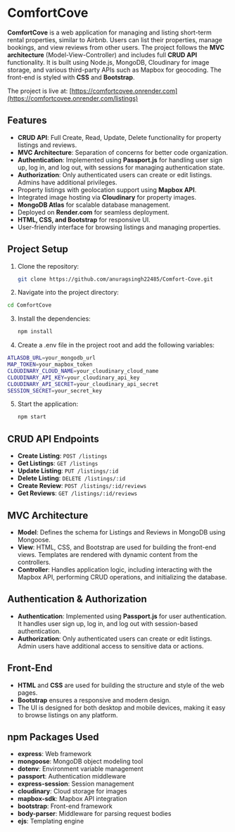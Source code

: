 # ComfortCove

**ComfortCove** is a web application for managing and listing short-term rental properties, similar to Airbnb. Users can list their properties, manage bookings, and view reviews from other users. The project follows the **MVC architecture** (Model-View-Controller) and includes full **CRUD API** functionality. It is built using Node.js, MongoDB, Cloudinary for image storage, and various third-party APIs such as Mapbox for geocoding. The front-end is styled with **CSS** and **Bootstrap**.

The project is live at: [https://comfortcovee.onrender.com](https://comfortcovee.onrender.com/listings)


## Features

- **CRUD API**: Full Create, Read, Update, Delete functionality for property listings and reviews.
- **MVC Architecture**: Separation of concerns for better code organization.
- **Authentication**: Implemented using **Passport.js** for handling user sign up, log in, and log out, with sessions for managing authentication state.
- **Authorization**: Only authenticated users can create or edit listings. Admins have additional privileges.
- Property listings with geolocation support using **Mapbox API**.
- Integrated image hosting via **Cloudinary** for property images.
- **MongoDB Atlas** for scalable database management.
- Deployed on **Render.com** for seamless deployment.
- **HTML, CSS, and Bootstrap** for responsive UI.
- User-friendly interface for browsing listings and managing properties.

## Project Setup

1. Clone the repository:
   ```bash
   git clone https://github.com/anuragsingh22485/Comfort-Cove.git
   ```
 2. Navigate into the project directory:
   ```bash
   cd ComfortCove
   ```
3. Install the dependencies:
   ```bash
   npm install
   ```
 4. Create a .env file in the project root and add the following variables:
   ```bash
   ATLASDB_URL=your_mongodb_url
   MAP_TOKEN=your_mapbox_token
   CLOUDINARY_CLOUD_NAME=your_cloudinary_cloud_name
   CLOUDINARY_API_KEY=your_cloudinary_api_key
   CLOUDINARY_API_SECRET=your_cloudinary_api_secret
   SESSION_SECRET=your_secret_key
   ```
5. Start the application:
   ```bash
   npm start
   ```
## CRUD API Endpoints

- **Create Listing**: `POST /listings`
- **Get Listings**: `GET /listings`
- **Update Listing**: `PUT /listings/:id`
- **Delete Listing**: `DELETE /listings/:id`
- **Create Review**: `POST /listings/:id/reviews`
- **Get Reviews**: `GET /listings/:id/reviews`

## MVC Architecture

- **Model**: Defines the schema for Listings and Reviews in MongoDB using Mongoose.
- **View**: HTML, CSS, and Bootstrap are used for building the front-end views. Templates are rendered with dynamic content from the controllers.
- **Controller**: Handles application logic, including interacting with the Mapbox API, performing CRUD operations, and initializing the database.

## Authentication & Authorization

- **Authentication**: Implemented using **Passport.js** for user authentication. It handles user sign up, log in, and log out with session-based authentication.
- **Authorization**: Only authenticated users can create or edit listings. Admin users have additional access to sensitive data or actions.

## Front-End

- **HTML** and **CSS** are used for building the structure and style of the web pages.
- **Bootstrap** ensures a responsive and modern design.
- The UI is designed for both desktop and mobile devices, making it easy to browse listings on any platform.

## npm Packages Used

- **express**: Web framework
- **mongoose**: MongoDB object modeling tool
- **dotenv**: Environment variable management
- **passport**: Authentication middleware
- **express-session**: Session management
- **cloudinary**: Cloud storage for images
- **mapbox-sdk**: Mapbox API integration
- **bootstrap**: Front-end framework
- **body-parser**: Middleware for parsing request bodies
- **ejs**: Templating engine


